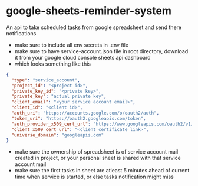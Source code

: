 # google-sheets-reminder-system
An api to take scheduled tasks from google spreadsheet and send there notifications
- make sure to include all env secrets in .env file
- make sure to have service-account.json file in root directory, download it from your google cloud console sheets api dashboard
- which looks something like this
```json
{
  "type": "service_account",
  "project_id": "<project id>",
  "private_key_id": "<private key>",
  "private_key": "actual private key",
  "client_email": "<your service account email>",
  "client_id": "<client id>",
  "auth_uri": "https://accounts.google.com/o/oauth2/auth",
  "token_uri": "https://oauth2.googleapis.com/token",
  "auth_provider_x509_cert_url": "https://www.googleapis.com/oauth2/v1/certs",
  "client_x509_cert_url": "<client certificate link>",
  "universe_domain": "googleapis.com"
}

```
- make sure the ownership of spreadsheet is of service account mail created in project, or your personal sheet is shared with that service account mail
- make sure the first tasks in sheet are atleast 5 minutes ahead of current time when service is started, or else tasks notification might miss